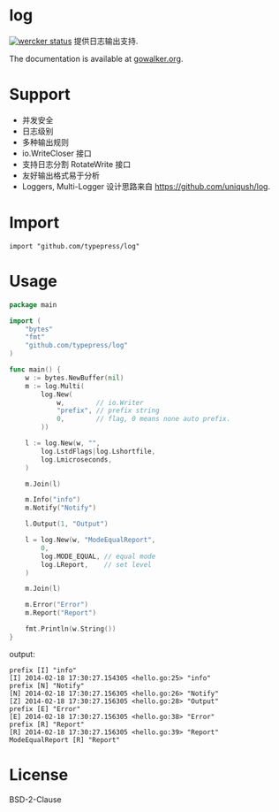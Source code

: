 log
===

[![wercker status](https://app.wercker.com/status/cf8711e6d779a53c6a7921716db35df5/s/ "wercker status")](https://app.wercker.com/project/bykey/cf8711e6d779a53c6a7921716db35df5)
提供日志输出支持.

The documentation is available at
[gowalker.org](http://gowalker.org/github.com/typepress/log).

Support
=======

 - 并发安全
 - 日志级别
 - 多种输出规则
 - io.WriteCloser 接口
 - 支持日志分割 RotateWrite 接口
 - 友好输出格式易于分析
 - Loggers, Multi-Logger 设计思路来自 https://github.com/uniqush/log.

Import
======

	import "github.com/typepress/log"

Usage
=====

```go
package main

import (
	"bytes"
	"fmt"
	"github.com/typepress/log"
)

func main() {
	w := bytes.NewBuffer(nil)
	m := log.Multi(
		log.New(
			w,        // io.Writer
			"prefix", // prefix string
			0,        // flag, 0 means none auto prefix.
		))

	l := log.New(w, "",
		log.LstdFlags|log.Lshortfile,
		log.Lmicroseconds,
	)

	m.Join(l)

	m.Info("info")
	m.Notify("Notify")

	l.Output(1, "Output")

	l = log.New(w, "ModeEqualReport",
		0,
		log.MODE_EQUAL, // equal mode
		log.LReport,    // set level
	)

	m.Join(l)

	m.Error("Error")
	m.Report("Report")

	fmt.Println(w.String())
}
```

output:

	prefix [I] "info"
	[I] 2014-02-18 17:30:27.154305 <hello.go:25> "info"
	prefix [N] "Notify"
	[N] 2014-02-18 17:30:27.156305 <hello.go:26> "Notify"
	[Z] 2014-02-18 17:30:27.156305 <hello.go:28> "Output"
	prefix [E] "Error"
	[E] 2014-02-18 17:30:27.156305 <hello.go:38> "Error"
	prefix [R] "Report"
	[R] 2014-02-18 17:30:27.156305 <hello.go:39> "Report"
	ModeEqualReport [R] "Report"

License
=======
BSD-2-Clause
